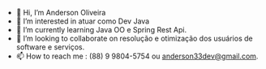 - 👋 Hi, I’m Anderson Oliveira
- 👀 I’m interested in  atuar como Dev Java 
- 🌱 I’m currently learning  Java OO e Spring Rest Api.
- 💞️ I’m looking to collaborate on  resolução e otimização dos usuários de software e  serviços.
- 📫 How to reach me : (88) 9 9804-5754 ou anderson33dev@gmail.com.

<!---
anderson33dev/anderson33dev is a ✨ special ✨ repository because its `README.md` (this file) appears on your GitHub profile.
You can click the Preview link to take a look at your changes.
--->
